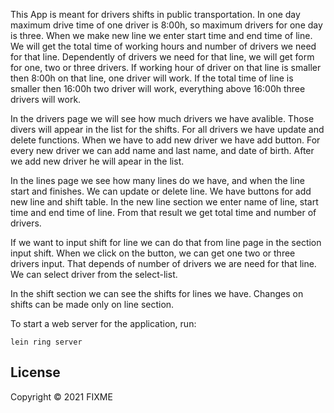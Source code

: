 This App is meant for drivers shifts in public transportation. In one day maximum drive time of one driver is 8:00h,
so maximum drivers for one day is three. When we make new line we enter start time and end time of line. We will get
the total time of working hours and number of drivers we need for that line. Dependently of drivers we need for
that line, we will get form for one, two or three drivers. If working hour of driver on that line is smaller then
8:00h on that line, one driver will work. If the total time of line is smaller then 16:00h two driver will work, 
everything above 16:00h three drivers will work.

In the drivers page we will see how much drivers we have avalible.
Those divers will appear in the list for the shifts. For all drivers we have update and delete functions. 
When we have to add new driver we have add button. For every new driver we can add name and last name, and
date of birth. After we add new driver he will apear in the list.

In the lines page we see how many lines do we have, and when the line start and finishes. We can update or delete line. 
We have buttons for add new line and shift table. In the new line section we enter name of line, start time and 
end time of line. From that result we get total time and number of drivers. 

If we want to input shift for line we can do that from line page in the section input shift. When we click on the button,
we can get one two or three drivers input. That depends of number of drivers we are need for that line. 
We can select driver from the select-list.

In the shift section we can see the shifts for lines we have. Changes on shifts can be made only on line section.




To start a web server for the application, run:

    lein ring server

## License

Copyright © 2021 FIXME
